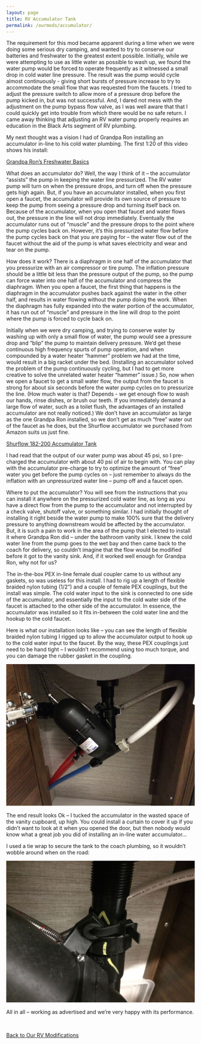 ```yaml
---
layout: page
title: RV Accumulator Tank
permalink: /ourmods/accumulator/
---
```


The requirement for this mod became apparent during a time when we were doing some serious dry camping, and wanted to try to conserve our batteries and freshwater to the greatest extent possible.  Initially, while we were attempting to use as little water as possible to wash up, we found the water pump would be forced to operate frequently as it witnessed a small drop in cold water line pressure.  The result was the pump would cycle almost continuously - giving short bursts of pressure increase to try to accommodate the small flow that was requested from the faucets.  I tried to adjust the pressure switch to allow more of a pressure drop before the pump kicked in, but was not successful.  And, I dared not mess with the adjustment on the pump bypass flow valve, as I was well aware that that I could quickly get into trouble from which there would be no safe return.  I came away thinking that adjusting an RV water pump properly requires an education in the Black Arts segment of RV plumbing.

My next thought was a vision I had of Grandpa Ron installing an accumulator in-line to his cold water plumbing.  The first 1:20 of this video shows his install:

[Grandpa Ron’s Freshwater Basics](https://www.youtube.com/watch?v=gio0fHM6KOQ&list=PLO_exesYX5ypdJr8pg5yb_kskRbeEk522&index=28&t=79s)

What does an accumulator do?  Well, the way I think of it – the accumulator “assists” the pump in keeping the water line pressurized.  The RV water pump will turn on when the pressure drops, and turn off when the pressure gets high again.   But, if you have an accumulator installed, when you first open a faucet, the accumulator will provide its own source of pressure to keep the pump from seeing a pressure drop and turning itself back on.  Because of the accumulator, when you open that faucet and water flows out, the pressure in the line will not drop immediately.  Eventually the accumulator runs out of “muscle” and the pressure drops to the point where the pump cycles back on.  However, it’s this pressurized water flow before the pump cycles back on that you are paying for – the water flow out of the faucet without the aid of the pump is what saves electricity and wear and tear on the pump.

How does it work?  There is a diaphragm in one half of the accumulator that you pressurize with an air compressor or tire pump.  The inflation pressure should be a little bit less than the pressure output of the pump, so the pump can force water into one half of the accumulator and compress the diaphragm.  When you open a faucet, the first thing that happens is the diaphragm in the accumulator pushes back against the water in the other half, and results in water flowing without the pump doing the work.  When the diaphragm has fully expanded into the water portion of the accumulator, it has run out of “muscle” and pressure in the line will drop to the point where the pump is forced to cycle back on.

Initially when we were dry camping, and trying to conserve water by washing up with only a small flow of water, the pump would see a pressure drop and “blip” the pump to maintain delivery pressure.  We’d get these continuous high frequency spurts of pump operation, and when compounded by a water heater “hammer” problem we had at the time, would result in a big racket under the bed.  (Installing an accumulator solved the problem of the pump continuously cycling, but I had to get more creative to solve the unrelated water heater “hammer” issue.)  So, now when we open a faucet to get a small water flow, the output from the faucet is strong for about six seconds before the water pump cycles on to pressurize the line.  (How much water is that?  Depends - we get enough flow to wash our hands, rinse dishes, or brush our teeth.  If you immediately demand a large flow of water, such as a toilet flush, the advantages of an installed accumulator are not really noticed.)  We don’t have an accumulator as large as the one Grandpa Ron installed, so we don’t get as much “free” water out of the faucet as he does, but the Shurflow accumulator we purchased from Amazon suits us just fine.

[Shurflow 182-200 Accumulator Tank]( https://www.amazon.ca/Shurflo-182-200-Accumulator-Tank/dp/B000N9VF6Q/ref=sr_1_1?dchild=1&keywords=shurflo+water+accumulator&qid=1624392243&sr=8-1)

I had read that the output of our water pump was about 45 psi, so I pre-charged the accumulator with about 40 psi of air to begin with.  You can play with the accumulator pre-charge to try to optimize the amount of “free” water you get before the pump cycles on – just remember to always do the inflation with an unpressurized water line – pump off and a faucet open.

Where to put the accumulator?  You will see from the instructions that you can install it anywhere on the pressurized cold water line, as long as you have a direct flow from the pump to the accumulator and not interrupted by a check valve, shutoff valve, or something similar.  I had initially thought of installing it right beside the water pump to make 100% sure that the delivery pressure to anything downstream would be affected by the accumulator.  But, it is such a pain to work in the area of the pump that I elected to install it where Grandpa Ron did – under the bathroom vanity sink.  I knew the cold water line from the pump goes to the wet bay and then came back to the coach for delivery, so couldn’t imagine that the flow would be modified before it got to the vanity sink.  And, if it worked well enough for Grandpa Ron, why not for us?

The in-the-box PEX in-line female dual coupler came to us without any gaskets, so was useless for this install.  I had to rig up a length of flexible braided nylon tubing (1/2”) and a couple of female PEX couplings, but the install was simple.  The cold water input to the sink is connected to one side of the accumulator, and essentially the input to the cold water side of the faucet is attached to the other side of the accumulator.  In essence, the accumulator was installed so it fits in-between the cold water line and the hookup to the cold faucet.

Here is what our installation looks like – you can see the length of flexible braided nylon tubing I rigged up to allow the accumulator output to hook up to the cold water input to the faucet.  By the way, these PEX couplings just need to be hand tight – I wouldn’t recommend using too much torque, and you can damage the rubber gasket in the coupling.

<img src="/assets/accumulator1web.jpg"/>

The end result looks Ok – I tucked the accumulator in the wasted space of the vanity cupboard, up high.  You could install a curtain to cover it up if you didn’t want to look at it when you opened the door, but then nobody would know what a great job you did of installing an in-line water accumulator...

I used a tie wrap to secure the tank to the coach plumbing, so it wouldn’t wobble around when on the road:

<img src="/assets/accumulator2web.jpg"/>

All in all – working as advertised and we’re very happy with its performance.

<br>

[Back to Our RV Modifications](/ourmods/)

